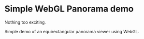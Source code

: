 Simple WebGL Panorama demo
==========================

Nothing too exciting. 

Simple demo of an equirectangular panorama viewer using WebGL.
